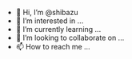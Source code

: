 - 👋 Hi, I’m @shibazu
- 👀 I’m interested in ...
- 🌱 I’m currently learning ...
- 💞️ I’m looking to collaborate on ...
- 📫 How to reach me ...

<!---I used to work for TPV and Nebula，My position is hardware engineer. As a hardware engineer, I design circuit, PCB Layout and so on.
shibazu/shibazu is a ✨ special ✨ repository because its `README.md` (this file) appears on your GitHub profile.
You can click the Preview link to take a look at your changes.
--->
